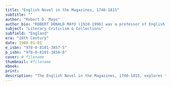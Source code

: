 ```yaml
---
title: "English Novel in the Magazines, 1740-1815"
subtitle: ""
author: "Robert D. Mayo"
author_bio: "ROBERT DONALD MAYO (1910-1998) was a professor of English at Northwestern University for 35 years. A native of Chicago, he earned his PhD at Princeton University and taught at Oberlin College and Northwestern University. He edited The Analyst, and published widely on 18th century English fiction."
subject: "Literary Criticism & Collections"
subfield: "England"
era: "18th Century"
date: 1988-01-01
e_isbn: "978-0-8101-3857-5"
p_isbn: "978-0-8101-3856-8"
cover: # filename
thumbnail: #filename
ebook:
print:
description: "The English Novel in the Magazines, 1740-1815, explores the popularity of magazines in the nineteenth century and the ways that much of the published fiction of the time appeared serially in these publications. Robert D. Mayo's groundbreaking study remains important to scholars of the nineteenth century as one of the first books to examine in a systematic manner the impact of magazines on reading and the dissemination of fiction in nineteenth-century England."
---
```

